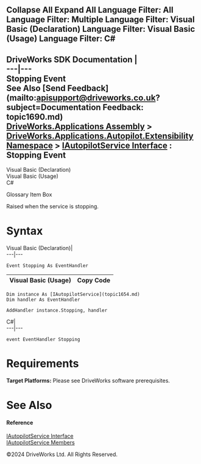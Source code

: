        

 Collapse All Expand All  Language Filter: All  Language Filter: Multiple  Language Filter: Visual Basic (Declaration) Language Filter: Visual Basic (Usage) Language Filter: C#  
---  
DriveWorks SDK Documentation  |   
---|---  
Stopping Event   
See Also [Send Feedback](mailto:apisupport@driveworks.co.uk?subject=Documentation Feedback: topic1690.md)  
[DriveWorks.Applications Assembly](topic13.md) > [DriveWorks.Applications.Autopilot.Extensibility Namespace](topic1633.md) > [IAutopilotService Interface](topic1654.md) : Stopping Event  
---  
  
Visual Basic (Declaration)    
Visual Basic (Usage)    
C# 

Glossary Item Box

Raised when the service is stopping. 

# Syntax

Visual Basic (Declaration)|   
---|---  
      
    
    Event Stopping As EventHandler  
  
Visual Basic (Usage)| Copy Code  
---|---  
      
    
    Dim instance As [IAutopilotService](topic1654.md)
    Dim handler As EventHandler
     
    AddHandler instance.Stopping, handler  
  
C#|   
---|---  
      
    
    event EventHandler Stopping  
  
# Requirements

**Target Platforms:** Please see DriveWorks software prerequisites.

# See Also

#### Reference

[IAutopilotService Interface](topic1654.md)   
[IAutopilotService Members](topic1655.md)

©2024 DriveWorks Ltd. All Rights Reserved.
